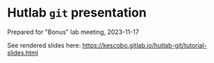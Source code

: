 # Hutlab `git` presentation

Prepared for "Bonus" lab meeting, 2023-11-17

See rendered slides here: https://kescobo.gitlab.io/hutlab-git/tutorial-slides.html
